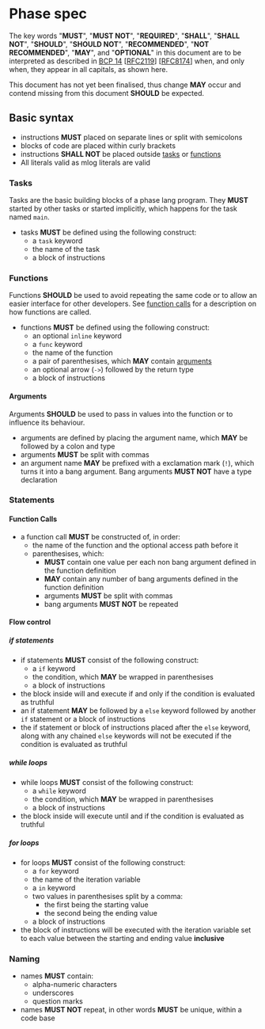 # Phase spec

The key words "**MUST**", "**MUST NOT**", "**REQUIRED**", "**SHALL**", "**SHALL NOT**", "**SHOULD**", "**SHOULD NOT**", "**RECOMMENDED**", "**NOT RECOMMENDED**", "**MAY**", and "**OPTIONAL**" in this document are to be interpreted as described in [BCP 14](https://www.rfc-editor.org/bcp/bcp14) [[RFC2119](https://www.rfc-editor.org/rfc/rfc2119)] [[RFC8174](https://www.rfc-editor.org/rfc/rfc8174)] when, and only when, they appear in all capitals, as shown here.

This document has not yet been finalised, thus change **MAY** occur and contend missing from this document **SHOULD** be expected.

## Basic syntax

- instructions **MUST** placed on separate lines or split with semicolons
- blocks of code are placed within curly brackets
- instructions **SHALL NOT** be placed outside [tasks](#tasks) or [functions](#functions)
- All literals valid as mlog literals are valid

### Tasks

Tasks are the basic building blocks of a phase lang program. They **MUST** started by other tasks or started implicitly, which happens for the task named `main`.

- tasks **MUST** be defined using the following construct:
  - a `task` keyword
  - the name of the task
  - a block of instructions

### Functions

Functions **SHOULD** be used to avoid repeating the same code or to allow an easier interface for other developers.
See [function calls](#function-calls) for a description on how functions are called.

- functions **MUST** be defined using the following construct:
  - an optional `inline` keyword
  - a `func` keyword
  - the name of the function
  - a pair of parenthesises, which **MAY** contain [arguments](#arguments)
  - an optional arrow (`->`) followed by the return type
  - a block of instructions

#### Arguments

Arguments **SHOULD** be used to pass in values into the function or to influence its behaviour.

- arguments are defined by placing the argument name, which **MAY** be followed by a colon and type
- arguments **MUST** be split with commas
- an argument name **MAY** be prefixed with a exclamation mark (`!`), which turns it into a bang argument. Bang arguments **MUST NOT** have a type declaration

### Statements

#### Function Calls

- a function call **MUST** be constructed of, in order:
  - the name of the function and the optional access path before it
  - parenthesises, which:
    - **MUST** contain one value per each non bang argument defined in the function definition
    - **MAY** contain any number of bang arguments defined in the function definition
    - arguments **MUST** be split with commas
    - bang arguments **MUST NOT** be repeated

#### Flow control

##### if statements

- if statements **MUST** consist of the following construct:
  - a `if` keyword
  - the condition, which **MAY** be wrapped in parenthesises
  - a block of instructions
- the block inside will and execute if and only if the condition is evaluated as truthful
- an if statement **MAY** be followed by a `else` keyword followed by another `if` statement or a block of instructions
- the if statement or block of instructions placed after the `else` keyword, along with any chained `else` keywords will not be executed if the condition is evaluated as truthful

##### while loops

- while loops **MUST** consist of the following construct:
  - a `while` keyword
  - the condition, which **MAY** be wrapped in parenthesises
  - a block of instructions
- the block inside will execute until and if the condition is evaluated as truthful

##### for loops

- for loops **MUST** consist of the following construct:
  - a `for` keyword
  - the name of the iteration variable
  - a `in` keyword
  - two values in parenthesises split by a comma:
    - the first being the starting value
    - the second being the ending value
  - a block of instructions
- the block of instructions will be executed with the iteration variable set to each value between the starting and ending value **inclusive**

### Naming

- names **MUST** contain:
  - alpha-numeric characters
  - underscores
  - question marks
- names **MUST NOT** repeat, in other words **MUST** be unique, within a code base
